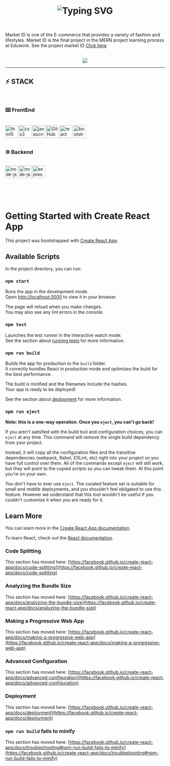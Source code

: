 <h1 align="center">
 <img src="https://readme-typing-svg.demolab.com?font=Fira+Code&weight=600&size=30&pause=1000&center=true&vCenter=true&width=435&lines=Welcome+to+Market+ID" alt="Typing SVG" />
</h1>

<br />

Market ID is one of the E-commerce that provides a variety of fashion and lifestyles. Market ID is the final project in the MERN project learning process at Eduwork.
See the project market ID <a href='https://market-id-fe-ten.vercel.app/'>Click here</a>

<br />
<div align="center">
<a href="https://market-id-fe-ten.vercel.app/" target="_blank">
   <img src="https://img.shields.io/badge/MARKET.ID-000000?style=for-the-badge&logo=vercel&logoColor=white" target="_blank" />
</a>
</div>

---


<h2> ⚡ STACK</h2>
<br />
<h3>⌨️  FrontEnd</h3>
<br />
<div>
<img align="left" alt="html5" width="40px" src="https://cdn.jsdelivr.net/gh/devicons/devicon/icons/html5/html5-original.svg" />
<img align="left" alt="css3" width="40px" src="https://cdn.jsdelivr.net/gh/devicons/devicon/icons/css3/css3-original.svg" />
<img align="left" alt="javascript" width="40px" src="https://cdn.jsdelivr.net/gh/devicons/devicon/icons/javascript/javascript-original.svg" />
<img align="left" alt="GitHub" width="40px" src="https://cdn.jsdelivr.net/gh/devicons/devicon/icons/github/github-original.svg" />
<img align="left" alt="react" width="40px" src="https://cdn.jsdelivr.net/gh/devicons/devicon/icons/react/react-original.svg" />
<img align="left" alt="bootstrap" width="40px" src="https://cdn.jsdelivr.net/gh/devicons/devicon/icons/bootstrap/bootstrap-original.svg" />
</div>


<br />
<br />
<br />


<h3>⚙  Backend</h3>
<br />
<div>
<img align="left" alt="node-js" width="40px" src="https://cdn.jsdelivr.net/gh/devicons/devicon/icons/nodejs/nodejs-original.svg" />
<img align="left" alt="node-js" width="40px" src="https://cdn.jsdelivr.net/gh/devicons/devicon/icons/mongodb/mongodb-original-wordmark.svg" />
<img align="left" alt="express" width="40px" src="https://cdn.jsdelivr.net/gh/devicons/devicon/icons/express/express-original.svg" />
</div>


<br />
<br />
<br />
<br />
<br />
<br />


# Getting Started with Create React App

This project was bootstrapped with [Create React App](https://github.com/facebook/create-react-app).

## Available Scripts

In the project directory, you can run:

### `npm start`

Runs the app in the development mode.\
Open [http://localhost:3000](http://localhost:3000) to view it in your browser.

The page will reload when you make changes.\
You may also see any lint errors in the console.

### `npm test`

Launches the test runner in the interactive watch mode.\
See the section about [running tests](https://facebook.github.io/create-react-app/docs/running-tests) for more information.

### `npm run build`

Builds the app for production to the `build` folder.\
It correctly bundles React in production mode and optimizes the build for the best performance.

The build is minified and the filenames include the hashes.\
Your app is ready to be deployed!

See the section about [deployment](https://facebook.github.io/create-react-app/docs/deployment) for more information.

### `npm run eject`

**Note: this is a one-way operation. Once you `eject`, you can't go back!**

If you aren't satisfied with the build tool and configuration choices, you can `eject` at any time. This command will remove the single build dependency from your project.

Instead, it will copy all the configuration files and the transitive dependencies (webpack, Babel, ESLint, etc) right into your project so you have full control over them. All of the commands except `eject` will still work, but they will point to the copied scripts so you can tweak them. At this point you're on your own.

You don't have to ever use `eject`. The curated feature set is suitable for small and middle deployments, and you shouldn't feel obligated to use this feature. However we understand that this tool wouldn't be useful if you couldn't customize it when you are ready for it.

## Learn More

You can learn more in the [Create React App documentation](https://facebook.github.io/create-react-app/docs/getting-started).

To learn React, check out the [React documentation](https://reactjs.org/).

### Code Splitting

This section has moved here: [https://facebook.github.io/create-react-app/docs/code-splitting](https://facebook.github.io/create-react-app/docs/code-splitting)

### Analyzing the Bundle Size

This section has moved here: [https://facebook.github.io/create-react-app/docs/analyzing-the-bundle-size](https://facebook.github.io/create-react-app/docs/analyzing-the-bundle-size)

### Making a Progressive Web App

This section has moved here: [https://facebook.github.io/create-react-app/docs/making-a-progressive-web-app](https://facebook.github.io/create-react-app/docs/making-a-progressive-web-app)

### Advanced Configuration

This section has moved here: [https://facebook.github.io/create-react-app/docs/advanced-configuration](https://facebook.github.io/create-react-app/docs/advanced-configuration)

### Deployment

This section has moved here: [https://facebook.github.io/create-react-app/docs/deployment](https://facebook.github.io/create-react-app/docs/deployment)

### `npm run build` fails to minify

This section has moved here: [https://facebook.github.io/create-react-app/docs/troubleshooting#npm-run-build-fails-to-minify](https://facebook.github.io/create-react-app/docs/troubleshooting#npm-run-build-fails-to-minify)
